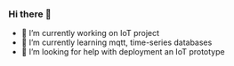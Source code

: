 ### Hi there 👋

- 🔭 I’m currently working on IoT project
- 🌱 I’m currently learning mqtt, time-series databases
- 🤔 I’m looking for help with deployment an IoT prototype
<!--
- 💬 Ask me about ...
- 📫 How to reach me: ...
- 😄 Pronouns: ...
- ⚡ Fun fact: ...
-->
